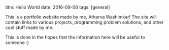 title: Hello World
date: 2016-09-06
tags: [general]

This is a portfolio website made by me, Atharva Washimkar!
The site will contain links to various projects, programming problem solutions, and other cool stuff made by me.

This is done in the hopes that the information here will be useful to someone :)
